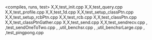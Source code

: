 <compiles, runs, test>
X,X,test_init.cpp
X,X,test_query.cpp
X,X,test_profile.cpp
X,X,test_1d.cpp
X,X,test_setup_classPtn.cpp
X,X,test_setup_rcbPtn.cpp
X,X,test_rcb.cpp
X,X,test_classPtn.cpp
X,X,test_classPtnGather.cpp
X,X,test_send.cpp
X,X,test_sendrecv.cpp
 , ,test_sendOneToTwo.cpp
 , ,util_benchsr.cpp
 , ,util_benchsrLarge.cpp
 , ,test_pingpong.cpp
